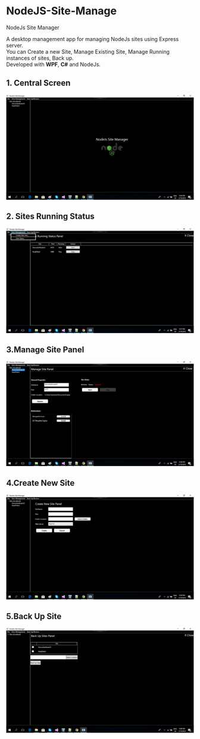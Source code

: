 # NodeJS-Site-Manage
NodeJs Site Manager

A desktop management app for managing NodeJs sites using Express server.<br/>
You can Create a new Site, Manage Existing Site, Manage Running instances of sites, Back up.
<br/>
Developed with <b>WPF</b>, <b>C#</b> and </b>NodeJs</b>.

## 1. Central Screen
![alt text](https://github.com/andmitrou/NodeJS-Site-Manage/blob/master/NodeJsSiteManager/ScreenShots/1.png)

## 2. Sites Running Status
![alt text](https://github.com/andmitrou/NodeJS-Site-Manage/blob/master/NodeJsSiteManager/ScreenShots/2.png)

## 3.Manage Site Panel
![alt text](https://github.com/andmitrou/NodeJS-Site-Manage/blob/master/NodeJsSiteManager/ScreenShots/3.png)


## 4.Create New Site
![alt text](https://github.com/andmitrou/NodeJS-Site-Manage/blob/master/NodeJsSiteManager/ScreenShots/4.png)

## 5.Back Up Site
![alt text](https://github.com/andmitrou/NodeJS-Site-Manage/blob/master/NodeJsSiteManager/ScreenShots/5.png)
